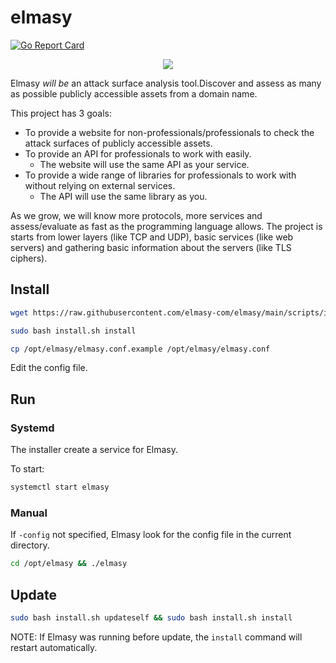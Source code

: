 # elmasy

[![Go Report Card](https://goreportcard.com/badge/github.com/elmasy-com/elmasy)](https://goreportcard.com/report/github.com/elmasy-com/elmasy)

<p align="center">
  <img src="https://elmasy.com/logo.png"/>
</p>


Elmasy *will be* an attack surface analysis tool.Discover and assess as many as possible publicly accessible assets from a domain name.

This project has 3 goals:

- To provide a website for non-professionals/professionals to check the attack surfaces of publicly accessible assets.
- To provide an API for professionals to work with easily.
    - The website will use the same API as your service.
- To provide a wide range of libraries for professionals to work with without relying on external services.
    - The API will use the same library as you.

As we grow, we will know more protocols, more services and assess/evaluate as fast as the programming language allows. The project is starts from lower layers (like TCP and UDP), basic services (like web servers) and gathering basic information about the servers (like TLS ciphers).

## Install

```bash
wget https://raw.githubusercontent.com/elmasy-com/elmasy/main/scripts/install.sh
```

```bash
sudo bash install.sh install
```
```bash
cp /opt/elmasy/elmasy.conf.example /opt/elmasy/elmasy.conf
```

Edit the config file.

## Run

### Systemd

The installer create a service for Elmasy.

To start:

```bash
systemctl start elmasy
```

### Manual

If `-config` not specified, Elmasy look for the config file in the current directory.

```bash
cd /opt/elmasy && ./elmasy
```

## Update

```bash
sudo bash install.sh updateself && sudo bash install.sh install
```

NOTE: If Elmasy was running before update, the `install` command will restart automatically.
